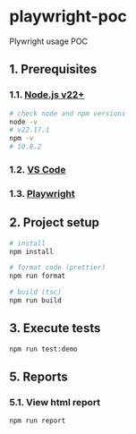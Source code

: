 # playwright-poc

Plywright usage POC

## 1. Prerequisites

### 1.1. [Node.js v22+](https://nodejs.org/en/download)

```bash
# check node and npm versions
node -v
# v22.17.1
npm -v
# 10.8.2
```

### 1.2. [VS Code](https://code.visualstudio.com/download)

### 1.3. [Playwright](https://playwright.dev/)

## 2. Project setup

```bash
# install
npm install

# format code (prettier)
npm run format

# build (tsc)
npm run build
```

## 3. Execute tests

```bash
npm run test:demo
```

## 5. Reports

### 5.1. View html report

```bash
npm run report
```
